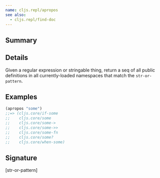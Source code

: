 ```yaml
---
name: cljs.repl/apropos
see also:
  - cljs.repl/find-doc
---
```


## Summary

## Details

Given a regular expression or stringable thing, return a seq of all
public definitions in all currently-loaded namespaces that match the
`str-or-pattern`.

## Examples

```clj
(apropos "some")
;;=> (cljs.core/if-some
;;    cljs.core/some
;;    cljs.core/some->
;;    cljs.core/some->>
;;    cljs.core/some-fn
;;    cljs.core/some?
;;    cljs.core/when-some)
```

## Signature
[str-or-pattern]
